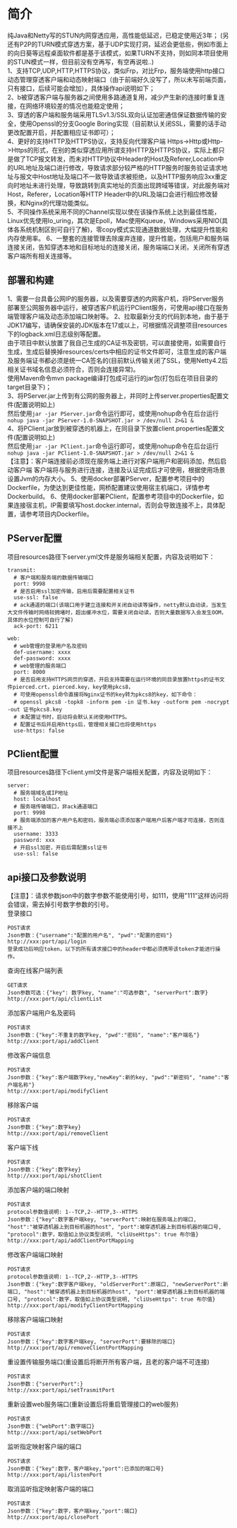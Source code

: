 # 简介

纯Java和Netty写的STUN内网穿透应用，高性能低延迟，已稳定使用近3年；
(另还有P2P的TURN模式穿透方案，基于UDP实现打洞，延迟会更低些，例如市面上的向日葵等远程桌面软件都是基于该模式，如果TURN不支持，则如同本项目使用的STUN模式一样，但目前没有空再写，有空再说啦..)  
1、支持TCP,UDP,HTTP,HTTPS协议，类似Frp，对比Frp，服务端使用http接口动态管理穿透客户端和动态映射端口（由于前端好久没写了，所以未写前端页面，只有接口，后续可能会增加），具体操作api说明如下；  
2、b被穿透客户端与服务器之间使用多路通道复用，减少产生新的连接时重复连接，在网络环境较差的情况也能稳定使用；  
3、穿透的客户端和服务端采用TLSv1.3/SSL双向认证加密通信保证数据传输的安全，使用Openssl的分支Google Boring实现（目前默认关闭SSL，需要的话手动更改配置开启，并配置相应证书即可）；  
4、更好的支持HTTP及HTTPS协议，支持反向代理客户端 Https->Http或Http->Https的形式，在别的类似穿透应用所谓支持HTTP及HTTPS协议，实际上都只是做了TCP报文转发，而未对HTTP协议中Header的Host及Referer,Location中的URL地址及端口进行修改，导致请求部分较严格的HTTP服务时服务验证请求地址与报文中Host地址及端口不一致导致请求被拒绝，以及HTTP服务响应3xx重定向时地址未进行处理，导致跳转到真实地址的页面出现跨域等错误，对此服务端对Host，Referer，Location等HTTP Header中的URL及端口会进行相应修改替换，和Nginx的代理功能类似。  
5、不同操作系统采用不同的Channel实现以使在该操作系统上达到最佳性能，Linux优先使用Io_uring，其次是Epoll，Mac使用Kqueue，Windows采用NIO(具体各系统机制区别可自行了解)，零copy模式实现通道数据处理，大幅提升性能和内存使用率。
6、一整套的连接管理去除废弃连接，提升性能，包括用户和服务端连接关闭，告知穿透本地和目标地址的连接关闭，服务端端口关闭，关闭所有穿透客户端所有相关连接等。

## 部署和构建
1、需要一台具备公网IP的服务器，以及需要穿透的内网客户机，将PServer服务部署至公网服务器中运行，被穿透客户机运行PClient服务，可使用api接口在服务端管理客户端及动态添加端口映射等。
2、拉取最新分支的代码到本地，由于基于JDK17编写，请确保安装的JDK版本在17或以上，可根据情况调整项目resources下的logback.xml日志级别等配置。  
由于项目中默认放置了我自己生成的CA证书及密钥，可以直接使用，如需要自行生成，生成后替换掉resources/certs中相应的证书文件即可，注意生成的客户端及服务端证书都必须是统一CA签名的(目前默认传输关闭了SSL，使用Netty4.2后相关证书域名信息必须符合，否则会连接异常)。  
使用Maven命令mvn package编译打包成可运行的jar包(打包后在项目目录的target目录下)；  
3、将PServer.jar上传到有公网的服务器上，并同时上传server.properties配置文件(配置说明如上)  
然后使用```jar -jar PServer.jar```命令运行即可，或使用nohup命令在后台运行```nohup java -jar PServer-1.0-SNAPSHOT.jar > /dev/null 2>&1 &```  
4、将PClient.jar放到被穿透的机器上，在同目录下放置client.properties配置文件(配置说明如上)  
然后使用```jar -jar PClient.jar```命令运行即可，或使用nohup命令在后台运行```nohup java -jar PClient-1.0-SNAPSHOT.jar > /dev/null 2>&1 &```  
【注意】：客户端连接前必须现在服务端上进行对客户端用户和密码添加，然后启动客户端 客户端将与服务进行连接，连接及认证完成后才可使用，根据使用场景设置Jvm的内存大小。
5、使用docker部署PServer，配置参考项目中的Dockerfile，为使达到更佳性能，网桥配置建议使用宿主机端口，详情参考Dockerbuild。
6、使用docker部署PClient，配置参考项目中的Dockerfile，如果连接宿主机，IP需要填写host.docker.internal，否则会导致连接不上，具体配置，请参考项目内Dockerfile。


## PServer配置

项目resources路径下server.yml文件是服务端相关配置，内容及说明如下：

```
transmit:
  # 客户端和服务端的数据传输端口
  port: 9998
  # 是否启用ssl加密传输，启用后需要配置相关证书
  use-ssl: false
  # ack通道的端口(该端口用于建立连接和开关闭自动读等操作，netty默认自动读，当发生大文件传输时网络较拥堵时，超出缓冲水位，需要关闭自动读，否则大量数据写入会发生OOM，具体的水位控制可自行了解)
  ack-port: 6211

web:
  # web管理的登录用户名及密码
  def-username: xxxx
  def-password: xxxx
  # web管理的服务端口
  port: 8000
  # 是否启用支持HTTPS网页的穿透，开启支持需要在运行环境的同目录放置https的证书文件pierced.crt，pierced.key，key使用pkcs8，
  # 可使用openssl命令直接将Nginx证书的key转为pkcs8的key，如下命令：
  # openssl pkcs8 -topk8 -inform pem -in 证书.key -outform pem -nocrypt -out 证书pkcs8.key
  # 未配置证书时，启动将会默认关闭使用HTTPS。
  # 配置证书后并启用https后，管理相关接口也将使用https
  use-https: false
```

## PClient配置

项目resources路径下client.yml文件是客户端相关配置，内容及说明如下：

```
server:
  # 服务端域名或IP地址
  host: localhost
  # 服务端传输端口，非ack通道端口
  port: 9998
  # 服务端添加的客户用户名和密码，服务端必须添加客户端用户后客户端才可连接，否则连接不上
  username: 3333
  password: xxx
  # 开启ssl加密，开启后需配置ssl证书
  use-ssl: false 
```



## api接口及参数说明

【注意】：请求参数json中的数字参数不能使用引号，如111，使用"111"这样访问将会错误，需去掉引号数字参数的引号。  
登录接口
```
POST请求
Json参数：{"username":"配置的用户名", "pwd":"配置的密码"}
http://xxx:port/api/login
登录成功后响应token，以下的所有请求接口中的header中都必须携带该token才能进行操作。
```

查询在线客户端列表
```
GET请求
Json参数可选：{"key": 数字key, "name":"可选参数", "serverPort":数字}
http://xxx:port/api/clientList
```

添加客户端用户名及密码
```
POST请求
Json参数：{"key":不重复的数字key, "pwd":"密码", "name":"客户端名"}
http://xxx:port/api/addClient
```

修改客户端信息
```
POST请求
Json参数：{"key":客户端数字key,"newKey":新的key, "pwd":"新密码", "name":"客户端名称"}
http://xxx:port/api/modifyClient
```

移除客户端

```
POST请求
Json参数：{"key":数字key}
http://xxx:port/api/removeClient
```

客户端下线
```
POST请求
Json参数：{"key":数字key}
http://xxx:port/api/shotClient
```

添加客户端的端口映射
```
POST请求  
protocol参数值说明: 1--TCP,2--HTTP,3--HTTPS
Json参数：{"key":数字客户端key, "serverPort":映射在服务端上的端口, "host":"被穿透机器上到目标机器的host", "port":被穿透机器上到目标机器的端口号, "protocol":数字，取值如上协议类型说明, "cliUseHttps": true 布尔值}
http://xxx:port/api/addClientPortMapping
```

修改客户端端口映射
```
POST请求  
protocol参数值说明: 1--TCP,2--HTTP,3--HTTPS
Json参数：{"key":数字客户端key, "oldServerPort":原端口, "newServerPort":新端口, "host":"被穿透机器上到目标机器的host", "port":被穿透机器上到目标机器的端口号, "protocol":数字，取值如上协议类型说明, "cliUseHttps": true 布尔值}
http://xxx:port/api/modifyClientPortMapping
```

移除客户端端口映射
```
POST请求  
Json参数：{"key":数字客户端key, "serverPort":要移除的端口}
http://xxx:port/api/removeClientPortMapping
```

重设置传输服务端口(重设置后将断开所有客户端，且老的客户端不可连接)
```
POST请求  
Json参数：{"serverPort":}
http://xxx:port/api/setTrasmitPort
```
重新设置web服务端口(重新设置后将重启管理接口的web服务)
```
POST请求  
Json参数：{"webPort":数字端口}
http://xxx:port/api/setWebPort
```
监听指定映射客户端的端口
```
POST请求  
Json参数：{"key":数字，客户端key,"port":已添加的端口号}
http://xxx:port/api/listenPort
```

取消监听指定映射客户端的端口
```
POST请求  
Json参数：{"key":数字，客户端key,"port":端口}
http://xxx:port/api/closePort
```




